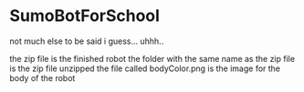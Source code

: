 # SumoBotForSchool

not much else to be said i guess...
uhhh..




the zip file is the finished robot 
the folder with the same name as the zip file is the zip file unzipped 
the file called bodyColor.png is the image for the body of the robot 
